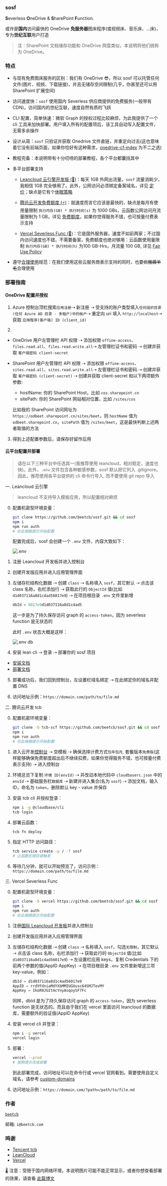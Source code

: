 ### sosf

**S**everless **O**neDrive & **S**harePoint **F**unction.

或许是**国内**访问最快的 OneDrive **免服务器**图床程序(或视频床、音乐床、...床)，专为**世纪互联**用户打造

> 注：SharePoint 文档储存功能和 OneDrive 网盘类似，本说明将他们统称为 OneDrive。

### 特点

- 与现有免费图床服务的区别：我们有 OneDrive 😎，所以 sosf 可以托管任何文件(图片、视频、下载链接)，并且无储存空间限制(几乎，你甚至还可以用 SharePoint 扩展空间)

- 访问速度快：`sosf` 使用国内 Severless 供应商提供的免费服务(一般带有 CDN)，访问国内的世纪互联，速度自然有质的飞跃

- CLI 配置，简单快速：微软 Graph 的授权过程比较麻烦，为此我提供了一个 cli 工具来加快部署。用户填入所有的配置项后，该工具自动写入配置文件，无需多余操作

- 设计从简：`sosf` 只验证并获取 Onedrive 文件直链，并重定向过去(这也意味着它没有前端页面，如果你恰好有这种需求，[onedrive-cf-index](https://github.com/spencerwooo/onedrive-cf-index) 为不二之选)

- 教程完备：本说明带有十分叨唠的部署教程，各个平台都囊括其中

- 多平台部署支持

  - [Leancloud 云引擎开发版 (🎉)](https://www.leancloud.cn/engine/)：每天 1GB 外网出流量，`sosf` 流量消耗少，我相信 1GB 完全够用了。此外，公网访问必须绑定备案域名，详见 [定价](https://www.leancloud.cn/pricing/)；缺点是它有个[休眠策略](https://leancloud.cn/docs/leanengine_plan.html#hash643734278)
  
  - [腾讯云开发免费额度 (⚡)](https://cloud.tencent.com/product/tcb)：就速度而言它应该是最快的，缺点是每月有使用量限制 `执行内存(GB) * 执行时间(s)` 为 1000 GBs，云函数公网访问月流量限制为 1 GB，详见 [免费额度](https://cloud.tencent.com/document/product/876/39095)。如果你觉得服务不错，也可按量付费表示支持

  - [Vercel Severless Func (🌸)](https://vercel.com/docs/serverless-functions/introduction)：它是国外服务器，速度不如前两家；不过国内访问速度也不错，不需要备案，免费额度也绝对够用：云函数使用量限制 `执行内存(GB) * 执行时间(h)` 为100 GB-Hrs，月流量 100 GB, 详见 [Fair Use Policy](https://vercel.com/docs/platform/fair-use-policy)

- 遵守[合理使用](https://vercel.com/docs/platform/fair-use-policy)规范：在我们使用这些云服务商表示支持的同时，也要~~优雅薅羊毛~~合理使用

### 部署指南

#### OneDrive 配置并授权

1. Azure 控制台顶栏搜索`应用注册`⇢ 新注册 ⇢ 受支持的账户类型填入`任何组织目录(任何 Azure AD 目录 - 多租户)中的帐户`⇢ 重定向 uri 填入 `http://localhost`⇢ 获取 `应用程序(客户端) ID (client_id)`

2.

- OneDrive 用户左管理栏 API 权限 ⇢ 添加权限 `offine-access`、`files.read.all`、`files.read.write.all`⇢ 左管理栏证书和密码 ⇢ 创建并获取 `客户端密码 client-secret`
- SharePoint 用户左管理栏 API 权限 ⇢ 添加权限 `offine-access`、`sites.read.all`、`sites.read.write.all`⇢ 左管理栏证书和密码 ⇢ 创建并获取 `客户端密码 (client-secret)` ⇢ 创建并获取 client-secret 和以下两项额外参数:

  - hostName: 你的 SharePoint Host，比如 `cos.sharepoint.cn`
  - sitePath: 你的 SharePoint 网站相对位置，比如 `/sites/cos`

  比如我的 SharePoint 访问网址为 `https://odbeet.sharepoint.cn/sites/beet`，则 `hostName` 值为 `odbeet.sharepoint.cn`，`sitePath` 值为 `/sites/beet`，这是最快判断上述两者取值的方法

3. 得到上述配置参数后，请保存好留作后用

#### 云平台配置并部署

> 请在以下三种平台中任选其一(我推荐使用 leancloud，相对稳定，速度也快)。此外，`.env` 文件包含各种敏感参数，sosf 默认把它列入 .gitignore。因此，推荐使用各平台提供的 cli 命令行导入, 而不要使用 git repo 导入

一. Leancloud 云引擎

> leancloud 不支持导入模板应用，所以配置相对麻烦

0. 配置机密型环境变量：

   ```bash
   git clone https://github.com/beetcb/sosf.git && cd sosf
   npm i
   npm run auth
   # 在此根据提示开始配置
   ```

   配置完成后，sosf 会创建一个 `.env` 文件，内容大致如下：

   ![.env](https://i.imgur.com/iTGXe8I.png)

1. 注册 Leancloud 开发板并进入控制台
2. 创建开发版应用并进入应用管理界面
3. 左储存栏结构化数据 ⇢ 创建 `class` ⇢ 名称填入 `sosf`，其它默认 ⇢ 点击该 class 名称，右栏添加行 ⇢ 获取此行的 `ObjectId` 值(比如 `d1d037116a8d1c4ad56017e9`) ⇢ 在项目根目录 `.env` 文件里新增

   ```js
   dbId = 6017e9d1d037116a8d1c4ad5
   ```

   这一步是为了持久保存访问 graph 的 `access-token`，因为 severless function 是无状态的

   此时 `.env` 状态大概是这样：

   ![.env db](https://i.imgur.com/XoSDuz6.png)

4. 安装 lean cli ⇢ 登录 ⇢ 部署你的 sosf 项目

- [安装文档](https://leancloud.cn/docs/leanengine_cli.html#hash1443149115)
- [部署文档](https://leancloud.cn/docs/leanengine_cli.html#hash-1210017446)

5. 部署成功后，我们回到控制台，左设置栏域名绑定 ⇢ 在此绑定你的域名并配置 DNS

6. 访问地址示例：`https://domain.com/path/to/file.md`

二. 腾讯云开发 tcb

0. 配置机密环境变量：

   ```bash
   git clone -b tcb-scf https://github.com/beetcb/sosf.git && cd sosf
   npm i
   npm run auth
   # 在此根据提示开始配置
   ```

1. 进入云开发[控制台](https://console.cloud.tencent.com/tcb) ⇢ 空模板 ⇢ 确保选择计费方式`包年包月`, 套餐版本`免费版`(这样能够确保免费额度超出后不继续扣费，如果你觉得服务不错，也可按量付费表示支持) ⇢ 进入控制台
2. 环境总览下复制 `环境 ID(envId)` ⇢ 并改动本地代码中 `cloudbaserc.json` 中的 `envId` ⇢ 基础服务栏`数据库` ⇢ 新建并进入集合(名为 `sosf`) ⇢ 添加文档，输入 ID，命名为 `token`，删除默认 key - value 并保存
3. 安装 tcb cli 并授权登录：

   ```bash
   npm i -g @cloudbase/cli
   tcb login
   ```

4. 部署云函数：

   ```bash
   tcb fn deploy
   ```

5. 指定 HTTP 访问路径：

   ```bash
   tcb service create -p / -f sosf
   # 让函数在根目录触发
   ```

6. 等待几分钟，就可以开始预览了，访问示例：`https://domain.com/path/to/file.md`

三. Vercel Severless Func

0. 配置机密型环境变量：

   ```bash
   git clone -b vercel https://github.com/beetcb/sosf.git && cd sosf
   npm i
   npm run auth
   # 在此根据提示开始配置
   ```

1. 注册[国际 Leancloud 开发板](https://console.leancloud.app/)并进入控制台
2. 创建开发版应用并进入应用管理界面
3. 左储存栏结构化数据 ⇢ 创建 `class` ⇢ 名称填入 `sosf`，勾选`无限制`，其它默认 ⇢ 点击该 class 名称，右栏添加行 ⇢ 获取此行的 `ObjectId` 值(比如 `d1d037116a8d1c4ad56017e9`) ⇢ 左设置栏应用 keys，复制 Credentials 下的前两个参数的值(AppID AppKey) ⇢ 在项目根目录 `.env` 文件里新增这三项 key-value，例如：

   ```js
   dbId = d1d037116a8d1c4ad56017e9
   AppID = rrdYFdniaMdYXbMMIUGUusc64SMJTevMY
   AppKey = IkoR0JGItmcYnyAsqoySF7Fc
   ```

   同样，dbId 是为了持久保存访问 graph 的 `access-token`，因为 severless function 是无状态的。而且由于我们在 vercel 里面访问 leancloud 的数据库，需要额外的验证值(AppID AppKey)

4. 安装 vercel cli 并登录：

   ```bash
   npm i -g vercel
   vercel login
   ```

5. 部署：

   ```bash
   vercel --prod
   # 按照提示完成部署
   ```

   到此部署完成，访问地址可以在命令行或 vercel 官网看到。需要使用自定义域名，请参考 [custom-domains](https://vercel.com/docs/custom-domains#)

6. 访问地址示例：`https://domain.com/?path=/path/to/file.md`

### 作者

[`beetcb`](https://www.beetcb.com)

邮箱: `i@beetcb.com`

### 鸣谢

- [Tencent tcb](https://github.com/TencentCloudBase)
- [LeanCloud](https://github.com/leancloud)
- [Vercel](https://github.com/vercel/vercel)

🌡 注意：受限于国内网络环境，本说明图片可能不能正常显示，或者你想查看部署的效果，请查看 [此篇博文](https://www.beetcb.com/posts/22/)

